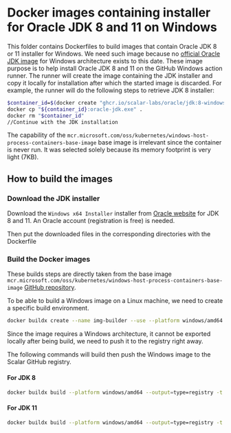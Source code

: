 # Docker images containing installer for Oracle JDK 8 and 11 on Windows

This folder contains Dockerfiles to build images that contain Oracle JDK 8 or 11 installer for Windows.
We need such image because no [official Oracle JDK image](https://container-registry.oracle.com/ords/ocr/ba/java/jdk) for Windows architecture exists to this date.
These image purpose is to help install Oracle JDK 8 and 11 on the GitHub Windows action runner.
The runner will create the image containing the JDK installer and copy it locally for installation after which the started image is discarded.
For example, the runner will do the following steps to retrieve JDK 8 installer:

```bash
$container_id=$(docker create "ghcr.io/scalar-labs/oracle/jdk:8-windows")
docker cp "${container_id}:oracle-jdk.exe" .
docker rm "$container_id"
//Continue with the JDK installation
```

The capability of the `mcr.microsoft.com/oss/kubernetes/windows-host-process-containers-base-image` base image is irrelevant since the container is never run. 
It was selected solely because its memory footprint is very light (7KB).

## How to build the images 
### Download the JDK installer

Download the `Windows x64 Installer` installer from [Oracle website](https://www.oracle.com/java/technologies/downloads/archive/#JavaSE) for JDK 8 and 11. An Oracle account (registration is free) is needed.

Then put the downloaded files in the corresponding directories with the Dockerfile

### Build the Docker images

These builds steps are directly taken from the base image `mcr.microsoft.com/oss/kubernetes/windows-host-process-containers-base-image` [GitHub repository](https://github.com/microsoft/windows-host-process-containers-base-image?tab=readme-ov-file#build-with-buildkit).

To be able to build a Windows image on a Linux machine, we need to create a specific build environment.

```bash
docker buildx create --name img-builder --use --platform windows/amd64
```

Since the image requires a Windows architecture, it cannot be exported locally after being build,
we need to push it to the registry right away.

The following commands will build then push the Windows image to the Scalar GitHub registry.

#### For JDK 8

```bash
docker buildx build --platform windows/amd64 --output=type=registry -t ghcr.io/scalar-labs/oracle/jdk:8-windows -t ghcr.io/scalar-labs/oracle/jdk:8u401-windows ./8
```

#### For JDK 11

```bash
docker buildx build --platform windows/amd64 --output=type=registry -t ghcr.io/scalar-labs/oracle/jdk:11-windows -t ghcr.io/scalar-labs/oracle/jdk:11.0.22-windows ./11
```
